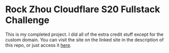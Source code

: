 # Rock Zhou Cloudflare S20 Fullstack Challenge

This is my completed project. I did all of the extra credit stuff except for
the custom domain. You can visit the site on the linked site in the description
of this repo, or just access it [here](http://cloudflare-2020.rockzhou.workers.dev).
